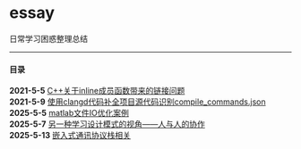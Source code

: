 # essay
日常学习困惑整理总结

-------------------------

#### 目录

**2021-5-5** [C++关于inline成员函数带来的链接问题](https://github.com/iusyu/essay/blob/main/articles/undefineReferenceDebuggingInLd.md)   
**2021-5-9** [使用clangd代码补全项目源代码识别compile_commands.json](https://github.com/iusyu/essay/blob/main/articles/nvim_coc-clangd%E8%A1%A5%E5%85%A8%E4%BB%A3%E7%A0%81%23include_my.h%E8%A7%A3%E6%9E%90.md)    
**2025-5-5** [matlab文件IO优化案例](blog/b006_opt_case/opt_case.md)    
**2025-5-7** [另一种学习设计模式的视角——人与人的协作](blog/b008_design_pattern/design_pattern_in_real_world.md)    
**2025-5-13** [嵌入式通讯协议栈相关](blog/b002_opt_methods/optimise_for_perfermence.md)   


